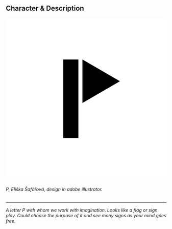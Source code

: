 ## Character & Description ##

![A letter P with whom we work with imagination. Looks like a flag or sign play. Could choose the purpose of it and see many signs as your mind goes free.](uppercase-p-esafarova.png)
###### *P*, Eliška Šafářová, design in adobe illustrator. ######  

- - -

*A letter P with whom we work with imagination. Looks like a flag or sign play. Could choose the purpose of it and see many signs as your mind goes free.* 
